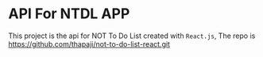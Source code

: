 # API For NTDL APP
This project is the api for NOT To Do List created with `React.js`,
The repo is https://github.com/thapaji/not-to-do-list-react.git